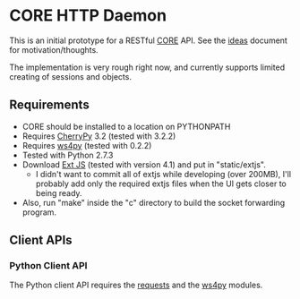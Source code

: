 CORE HTTP Daemon
================

This is an initial prototype for a RESTful [CORE][core-home] API.  See the
[ideas][ideas-doc] document for motivation/thoughts.

The implementation is very rough right now, and currently supports limited
creating of sessions and objects.

[core-home]: http://cs.itd.nrl.navy.mil/work/core/
[ideas-doc]: https://docs.google.com/document/pub?id=1yxTdJyRzFN4GN6EWKDlHwelWxxcSuVFmCoRsvC0c-lk

Requirements
------------

* CORE should be installed to a location on PYTHONPATH
* Requires [CherryPy][cherrypy-home] 3.2 (tested with 3.2.2)
* Requires [ws4py][ws4py-home] (tested with 0.2.2)
* Tested with Python 2.7.3
* Download [Ext JS][extjs-home] (tested with version 4.1) and put in
  "static/extjs".
    * I didn't want to commit all of extjs while developing (over 200MB), I'll
      probably add only the required extjs files when the UI gets closer to
      being ready.
* Also, run "make" inside the "c" directory to build the socket forwarding
  program.

[cherrypy-home]: http://www.cherrypy.org/
[ws4py-home]: https://github.com/Lawouach/WebSocket-for-Python
[extjs-home]: http://www.sencha.com/products/extjs/

Client APIs
-----------

### Python Client API

The Python client API requires the [requests][requests-home] and the
[ws4py][ws4py-home] modules.

[requests-home]: http://docs.python-requests.org
